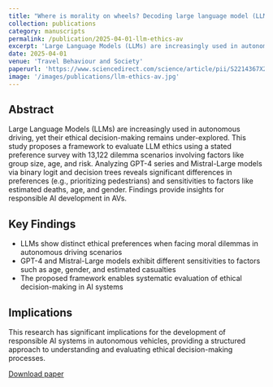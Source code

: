 ```yaml
---
title: "Where is morality on wheels? Decoding large language model (LLM)-driven decision in the ethical dilemmas of autonomous vehicles"
collection: publications
category: manuscripts
permalink: /publication/2025-04-01-llm-ethics-av
excerpt: 'Large Language Models (LLMs) are increasingly used in autonomous driving, yet their ethical decision-making remains under-explored. This study proposes a framework to evaluate LLM ethics using a stated preference survey with 13,122 dilemma scenarios.'
date: 2025-04-01
venue: 'Travel Behaviour and Society'
paperurl: 'https://www.sciencedirect.com/science/article/pii/S2214367X25000572'
image: '/images/publications/llm-ethics-av.jpg'
---
```


## Abstract

Large Language Models (LLMs) are increasingly used in autonomous driving, yet their ethical decision-making remains under-explored. This study proposes a framework to evaluate LLM ethics using a stated preference survey with 13,122 dilemma scenarios involving factors like group size, age, and risk. Analyzing GPT-4 series and Mistral-Large models via binary logit and decision trees reveals significant differences in preferences (e.g., prioritizing pedestrians) and sensitivities to factors like estimated deaths, age, and gender. Findings provide insights for responsible AI development in AVs.

## Key Findings

- LLMs show distinct ethical preferences when facing moral dilemmas in autonomous driving scenarios
- GPT-4 and Mistral-Large models exhibit different sensitivities to factors such as age, gender, and estimated casualties
- The proposed framework enables systematic evaluation of ethical decision-making in AI systems

## Implications

This research has significant implications for the development of responsible AI systems in autonomous vehicles, providing a structured approach to understanding and evaluating ethical decision-making processes.

[Download paper](https://doi.org/10.1016/j.tbs.2025.101039)
